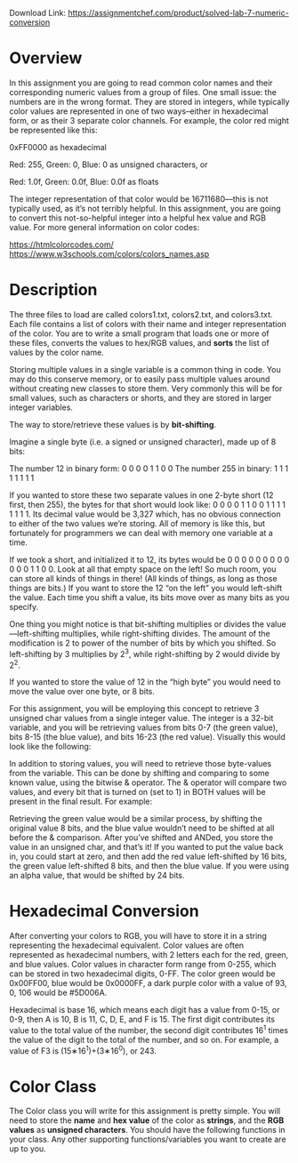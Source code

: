 Download Link: https://assignmentchef.com/product/solved-lab-7-numeric-conversion
<br>
<h1>Overview</h1>

In this assignment you are going to read common color names and their corresponding numeric values from a group of files. One small issue: the numbers are in the wrong format. They are stored in integers, while typically color values are represented in one of two ways–either in hexadecimal form, or as their 3 separate color channels. For example, the color red might be represented like this:

0xFF0000 as hexadecimal

Red: 255, Green: 0, Blue: 0 as unsigned characters, or

Red: 1.0f, Green: 0.0f, Blue: 0.0f as floats

The integer representation of that color would be 16711680—this is not typically used, as it’s not terribly helpful. In this assignment, you are going to convert this not-so-helpful integer into a helpful hex value and RGB value. For more general information on color codes:

<u><a href="https://htmlcolorcodes.com/">https://htmlcolorcodes.com/</a></u> <u><a href="https://www.w3schools.com/colors/colors_names.asp">https://www.w3schools.com/colors/colors_names.asp</a></u>

<h1>Description</h1>

The three files to load are called colors1.txt, colors2.txt, and colors3.txt. Each file contains a list of colors with their name and integer representation of the color. You are to write a small program that loads one or more of these files, converts the values to hex/RGB values, and <strong>sorts</strong> the list of values by the color name.

Storing multiple values in a single variable is a common thing in code. You may do this conserve memory, or to easily pass multiple values around without creating new classes to store them. Very commonly this will be for small values, such as characters or shorts, and they are stored in larger integer variables.

The way to store/retrieve these values is by <strong>bit-shifting</strong>.

Imagine a single byte (i.e. a signed or unsigned character), made up of 8 bits:

The number 12 in binary form: 0 0 0 0 1 1 0 0 The number 255 in binary: 1 1 1 1 1 1 1 1

If you wanted to store these two separate values in one 2-byte short (12 first, then 255), the bytes for that short would look like: 0 0 0 0 1 1 0 0 1 1 1 1 1 1 1 1. Its decimal value would be 3,327 which, has no obvious connection to either of the two values we’re storing. All of memory is like this, but fortunately for programmers we can deal with memory one variable at a time.

If we took a short, and initialized it to 12, its bytes would be 0 0 0 0 0 0 0 0 0 0 0 0 1 1 0 0. Look at all that empty space on the left! So much room, you can store all kinds of things in there! (All kinds of things, as long as those things are bits.) If you want to store the 12 “on the left” you would left-shift the value. Each time you shift a value, its bits move over as many bits as you specify.

One thing you might notice is that bit-shifting multiplies or divides the value—left-shifting multiplies, while right-shifting divides. The amount of the modification is 2 to power of the number of bits by which you shifted. So left-shifting by 3 multiplies by 2<sup>3</sup>, while right-shifting by 2 would divide by 2<sup>2</sup>.

If you wanted to store the value of 12 in the “high byte” you would need to move the value over one byte, or 8 bits.




For this assignment, you will be employing this concept to retrieve 3 unsigned char values from a single integer value. The integer is a 32-bit variable, and you will be retrieving values from bits 0-7 (the green value), bits 8-15 (the blue value), and bits 16-23 (the red value). Visually this would look like the following:




In addition to storing values, you will need to retrieve those byte-values from the variable. This can be done by shifting and comparing to some known value, using the bitwise &amp; operator. The &amp; operator will compare two values, and every bit that is turned on (set to 1) in BOTH values will be present in the final result. For example:




Retrieving the green value would be a similar process, by shifting the original value 8 bits, and the blue value wouldn’t need to be shifted at all before the &amp; comparison. After you’ve shifted and ANDed, you store the value in an unsigned char, and that’s it! If you wanted to put the value back in, you could start at zero, and then add the red value left-shifted by 16 bits, the green value left-shifted 8 bits, and then the blue value. If you were using an alpha value, that would be shifted by 24 bits.

<h1>Hexadecimal Conversion</h1>

After converting your colors to RGB, you will have to store it in a string representing the hexadecimal equivalent. Color values are often represented as hexadecimal numbers, with 2 letters each for the red, green, and blue values. Color values in character form range from 0-255, which can be stored in two hexadecimal digits, 0-FF. The color green would be 0x00FF00, blue would be 0x0000FF, a dark purple color with a value of 93, 0, 106 would be #5D006A.

Hexadecimal is base 16, which means each digit has a value from 0-15, or 0-9, then A is 10, B is 11, C, D, E, and F is 15. The first digit contributes its value to the total value of the number, the second digit contributes 16<sup>1</sup> times the value of the digit to the total of the number, and so on. For example, a value of F3 is (15∗16<sup>1</sup>)+(3∗16<sup>0</sup>), or 243.

<h1>Color Class</h1>

The Color class you will write for this assignment is pretty simple. You will need to store the <strong>name</strong> and <strong>hex value</strong> of the color as <strong>strings</strong>, and the <strong>RGB values</strong> as <strong>unsigned characters</strong>. You should have the following functions in your class. Any other supporting functions/variables you want to create are up to you.


